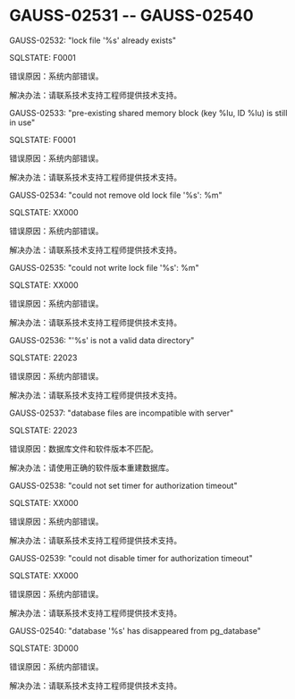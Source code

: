 # GAUSS-02531 -- GAUSS-02540

GAUSS-02532: "lock file '%s' already exists"

SQLSTATE: F0001

错误原因：系统内部错误。

解决办法：请联系技术支持工程师提供技术支持。

GAUSS-02533: "pre-existing shared memory block \(key %lu, ID %lu\) is still in use"

SQLSTATE: F0001

错误原因：系统内部错误。

解决办法：请联系技术支持工程师提供技术支持。

GAUSS-02534: "could not remove old lock file '%s': %m"

SQLSTATE: XX000

错误原因：系统内部错误。

解决办法：请联系技术支持工程师提供技术支持。

GAUSS-02535: "could not write lock file '%s': %m"

SQLSTATE: XX000

错误原因：系统内部错误。

解决办法：请联系技术支持工程师提供技术支持。

GAUSS-02536: "'%s' is not a valid data directory"

SQLSTATE: 22023

错误原因：系统内部错误。

解决办法：请联系技术支持工程师提供技术支持。

GAUSS-02537: "database files are incompatible with server"

SQLSTATE: 22023

错误原因：数据库文件和软件版本不匹配。

解决办法：请使用正确的软件版本重建数据库。

GAUSS-02538: "could not set timer for authorization timeout"

SQLSTATE: XX000

错误原因：系统内部错误。

解决办法：请联系技术支持工程师提供技术支持。

GAUSS-02539: "could not disable timer for authorization timeout"

SQLSTATE: XX000

错误原因：系统内部错误。

解决办法：请联系技术支持工程师提供技术支持。

GAUSS-02540: "database '%s' has disappeared from pg\_database"

SQLSTATE: 3D000

错误原因：系统内部错误。

解决办法：请联系技术支持工程师提供技术支持。


